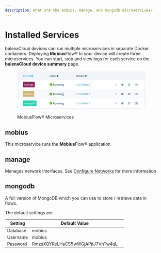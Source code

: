 ```yaml
---
description: What are the mobius, manage, and mongodb microservices?
---
```


# Installed Services

balenaCloud devices can run multiple microservices in separate Docker containers. Deploying **Mobius**Flow® to your device will create three microservices. You can start, stop and view logs for each service on the **balenaCloud device summary** page.

<figure><img src="../../../.gitbook/assets/Balena Microservices.png" alt=""><figcaption><p>MobiusFlow® Microservices</p></figcaption></figure>

## mobius

This microservice runs the **Mobius**Flow® application.&#x20;

## manage

Manages network interfaces. See [Configure Networks](configure-networks.md) for more information

## mongodb

A full version of MongoDB which you can use to store / retrieve data in flows.

The default settings are

<table><thead><tr><th>Setting</th><th>Default Value</th><th data-hidden></th></tr></thead><tbody><tr><td>Database</td><td>mobius</td><td></td></tr><tr><td>Username</td><td>mobius</td><td></td></tr><tr><td>Password</td><td>RmzsXQYReLHaCS5wWGjAPjtJ7VnTw4qL</td><td></td></tr></tbody></table>

